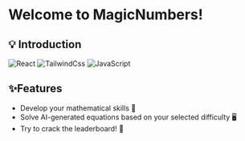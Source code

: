 # Welcome to MagicNumbers!

## 💡 Introduction

![React](https://img.shields.io/badge/-React-blue) ![TailwindCss](https://img.shields.io/badge/-Tailwindcss-aqua)  ![JavaScript](https://img.shields.io/badge/-JavaScript-gold)

## ✨Features 

- Develop your mathematical skills 🧮
- Solve AI-generated equations based on your selected difficulty 🖥️
- Try to crack the leaderboard! 🏅
